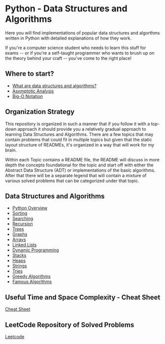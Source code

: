 # Python - Data Structures and Algorithms

Here you will find implementations of popular data structures and algorthms written in Python with detailed explanations of how they work.

If you're a computer science student who needs to learn this stuff for exams -- or if you're a self-taught programmer who wants to brush up on the theory behind your craft -- you've come to the right place!

## Where to start?
- [What are data structures and algorithms?](what-are-data-structures.md)
- [Asymptotic Analysis](asymptotic-analysis.md)
- [Big-O Notation](big-o-notation.md)

## Organization Strategy

This repository is organized in such a manner that if you follow it with a top-down approach it should provide you a relatively gradual approach to learning Data Structures and Algorithms. There are a few topics that may contain problems that could fit in multiple topics but given that the static layout structure of READMEs, it's organized in a way that will work for my brain. 

Within each Topic contains a README file, the README will discuss in more depth the concepts foundational for the topic and start off with either the Abstract Data Structure (ADT) or implementations of the basic algorithms. After that there will be a separate legend that will contain a mixture of various solved problems that can be categorized under that topic.

## Data Structures and Algorithms

- [Python Overview]()
- [Sorting](/Sorting)
- [Searching](/Searching)
- [Recursion](/Recursion)
- [Trees](/Trees)
- [Graphs](/Graphs)
- [Arrays]()
- [Linked Lists]()
- [Dynamic Programming]()
- [Stacks]()
- [Heaps]()
- [Strings]()
- [Tries]()
- [Greedy Algorithms]()
- [Famous Algorithms]()

## Useful Time and Space Complexity - Cheat Sheet

[Cheat Sheet](http://souravsengupta.com/cds2016/lectures/Complexity_Cheatsheet.pdf)

## LeetCode Repository of Solved Problems

[Leetcode](https://github.com/CPWu/leetcode)